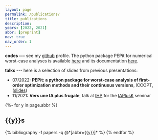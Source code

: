 ```yaml
---
layout: page
permalink: /publications/
title: publications
description: 
years: [2022, 2021]
abbr: [preprint]
nav: true
nav_order: 1
---
```


**codes ---** see my [github](https://github.com/CMoucer) profile. The python package PEPit for numerical worst-case analyses is available [here](https://github.com/PerformanceEstimation/PEPit) and its documentation [here](https://pepit.readthedocs.io/en/latest/).

**talks ---** here is a selection of slides from previous presentations:
+ 07/2022: **PEPit: a python package for worst-case analysis of first-order optimization methods and their continuous versions**, ICCOPT, ([slides](https://github.com/CMoucer/PEP_ODEs/blob/master/presentation_iccopt.pdf))
+ 11/2021: **Vers une IA plus frugale**, talk at [IHP](https://www.ihp.fr/fr) for the [IAPlusK](https://indico.math.cnrs.fr/event/6681/) seminar


<!-- _pages/publications.md -->
<div class="publications">

{%- for y in page.abbr %}
  <h2 class="status">{{y}}s</h2>
  {% bibliography -f papers -q @*[abbr={{y}}]* %}
{% endfor %}

</div>




